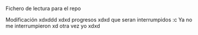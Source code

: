 Fichero de lectura para el repo

Modificación xdxddd
xdxd progresos xdxd que seran interrumpidos :c
Ya no me interrumpieron xd
otra vez yo xdxd
